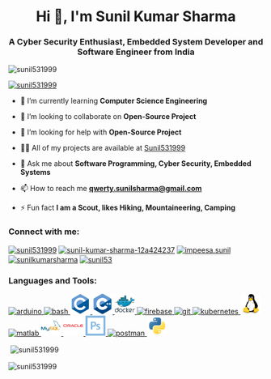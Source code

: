 <h1 align="center">Hi 👋, I'm Sunil Kumar Sharma</h1>
<h3 align="center">A Cyber Security Enthusiast, Embedded System Developer and Software Engineer from India</h3>

<p align="left"> <img src="https://komarev.com/ghpvc/?username=sunil531999&label=Profile%20views&color=0e75b6&style=flat" alt="sunil531999" /> </p>

<p align="left"> <a href="https://twitter.com/sunil531999" target="blank"><img src="https://img.shields.io/twitter/follow/sunil531999?logo=twitter&style=for-the-badge" alt="sunil531999" /></a> </p>

- 🌱 I’m currently learning **Computer Science Engineering**

- 👯 I’m looking to collaborate on **Open-Source Project**

- 🤝 I’m looking for help with **Open-Source Project**

- 👨‍💻 All of my projects are available at [Sunil531999](https://github.com/Sunil531999)

- 💬 Ask me about **Software Programming, Cyber Security, Embedded Systems**

- 📫 How to reach me **qwerty.sunilsharma@gmail.com**

- ⚡ Fun fact **I am a Scout, likes Hiking, Mountaineering, Camping**

<h3 align="left">Connect with me:</h3>
<p align="left">
<a href="https://twitter.com/sunil531999" target="blank"><img align="center" src="https://raw.githubusercontent.com/rahuldkjain/github-profile-readme-generator/master/src/images/icons/Social/twitter.svg" alt="sunil531999" height="30" width="40" /></a>
<a href="https://linkedin.com/in/sunil-kumar-sharma-12a424237" target="blank"><img align="center" src="https://raw.githubusercontent.com/rahuldkjain/github-profile-readme-generator/master/src/images/icons/Social/linked-in-alt.svg" alt="sunil-kumar-sharma-12a424237" height="30" width="40" /></a>
<a href="https://fb.com/impeesa.sunil" target="blank"><img align="center" src="https://raw.githubusercontent.com/rahuldkjain/github-profile-readme-generator/master/src/images/icons/Social/facebook.svg" alt="impeesa.sunil" height="30" width="40" /></a>
<a href="https://www.hackerrank.com/sunilkumarsharma" target="blank"><img align="center" src="https://raw.githubusercontent.com/rahuldkjain/github-profile-readme-generator/master/src/images/icons/Social/hackerrank.svg" alt="sunilkumarsharma" height="30" width="40" /></a>
<a href="https://www.leetcode.com/sunil53" target="blank"><img align="center" src="https://raw.githubusercontent.com/rahuldkjain/github-profile-readme-generator/master/src/images/icons/Social/leet-code.svg" alt="sunil53" height="30" width="40" /></a>
</p>

<h3 align="left">Languages and Tools:</h3>
<p align="left"> <a href="https://www.arduino.cc/" target="_blank" rel="noreferrer"> <img src="https://cdn.worldvectorlogo.com/logos/arduino-1.svg" alt="arduino" width="40" height="40"/> </a> <a href="https://www.gnu.org/software/bash/" target="_blank" rel="noreferrer"> <img src="https://www.vectorlogo.zone/logos/gnu_bash/gnu_bash-icon.svg" alt="bash" width="40" height="40"/> </a> <a href="https://www.cprogramming.com/" target="_blank" rel="noreferrer"> <img src="https://raw.githubusercontent.com/devicons/devicon/master/icons/c/c-original.svg" alt="c" width="40" height="40"/> </a> <a href="https://www.w3schools.com/cpp/" target="_blank" rel="noreferrer"> <img src="https://raw.githubusercontent.com/devicons/devicon/master/icons/cplusplus/cplusplus-original.svg" alt="cplusplus" width="40" height="40"/> </a> <a href="https://www.docker.com/" target="_blank" rel="noreferrer"> <img src="https://raw.githubusercontent.com/devicons/devicon/master/icons/docker/docker-original-wordmark.svg" alt="docker" width="40" height="40"/> </a> <a href="https://firebase.google.com/" target="_blank" rel="noreferrer"> <img src="https://www.vectorlogo.zone/logos/firebase/firebase-icon.svg" alt="firebase" width="40" height="40"/> </a> <a href="https://git-scm.com/" target="_blank" rel="noreferrer"> <img src="https://www.vectorlogo.zone/logos/git-scm/git-scm-icon.svg" alt="git" width="40" height="40"/> </a> <a href="https://kubernetes.io" target="_blank" rel="noreferrer"> <img src="https://www.vectorlogo.zone/logos/kubernetes/kubernetes-icon.svg" alt="kubernetes" width="40" height="40"/> </a> <a href="https://www.linux.org/" target="_blank" rel="noreferrer"> <img src="https://raw.githubusercontent.com/devicons/devicon/master/icons/linux/linux-original.svg" alt="linux" width="40" height="40"/> </a> <a href="https://www.mathworks.com/" target="_blank" rel="noreferrer"> <img src="https://upload.wikimedia.org/wikipedia/commons/2/21/Matlab_Logo.png" alt="matlab" width="40" height="40"/> </a> <a href="https://www.mysql.com/" target="_blank" rel="noreferrer"> <img src="https://raw.githubusercontent.com/devicons/devicon/master/icons/mysql/mysql-original-wordmark.svg" alt="mysql" width="40" height="40"/> </a> <a href="https://www.oracle.com/" target="_blank" rel="noreferrer"> <img src="https://raw.githubusercontent.com/devicons/devicon/master/icons/oracle/oracle-original.svg" alt="oracle" width="40" height="40"/> </a> <a href="https://www.photoshop.com/en" target="_blank" rel="noreferrer"> <img src="https://raw.githubusercontent.com/devicons/devicon/master/icons/photoshop/photoshop-line.svg" alt="photoshop" width="40" height="40"/> </a> <a href="https://postman.com" target="_blank" rel="noreferrer"> <img src="https://www.vectorlogo.zone/logos/getpostman/getpostman-icon.svg" alt="postman" width="40" height="40"/> </a> <a href="https://www.python.org" target="_blank" rel="noreferrer"> <img src="https://raw.githubusercontent.com/devicons/devicon/master/icons/python/python-original.svg" alt="python" width="40" height="40"/> </a> </p>

<p>&nbsp;<img align="center" src="https://github-readme-stats.vercel.app/api?username=sunil531999&show_icons=true&locale=en" alt="sunil531999" /></p>

<p><img align="center" src="https://github-readme-streak-stats.herokuapp.com/?user=sunil531999&" alt="sunil531999" /></p>
